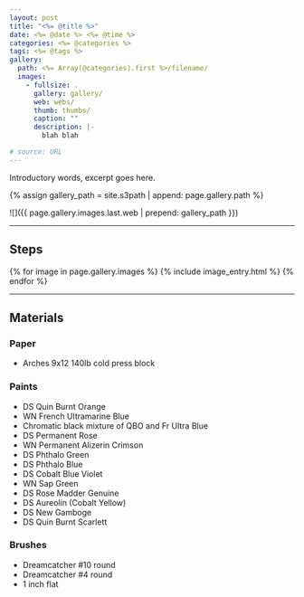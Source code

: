 ```yaml
---
layout: post
title: "<%= @title %>"
date: <%= @date %> <%= @time %>
categories: <%= @categories %>
tags: <%= @tags %>
gallery:
  path: <%= Array(@categories).first %>/filename/
  images:
    - fullsize: .
      gallery: gallery/
      web: webs/
      thumb: thumbs/
      caption: ""
      description: |-
        blah blah

# source: URL
---
```


Introductory words, excerpt goes here.

{% assign gallery_path = site.s3path | append: page.gallery.path %}

![]({{ page.gallery.images.last.web | prepend: gallery_path }})

*******

## Steps

{% for image in page.gallery.images %}
{% include image_entry.html %}
{% endfor %}


*******

## Materials

### Paper

* Arches 9x12 140lb cold press block

### Paints

* DS Quin Burnt Orange
* WN French Ultramarine Blue
* Chromatic black mixture of QBO and Fr Ultra Blue
* DS Permanent Rose
* WN Permanent Alizerin Crimson
* DS Phthalo Green
* DS Phthalo Blue
* DS Cobalt Blue Violet
* WN Sap Green
* DS Rose Madder Genuine
* DS Aureolin (Cobalt Yellow)
* DS New Gamboge
* DS Quin Burnt Scarlett

### Brushes

* Dreamcatcher #10 round
* Dreamcatcher #4 round
* 1 inch flat
